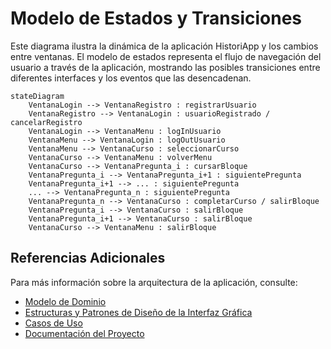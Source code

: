 # Modelo de Estados y Transiciones


Este diagrama ilustra la dinámica de la aplicación HistoriApp y los cambios entre ventanas. El modelo de estados representa el flujo de navegación del usuario a través de la aplicación, mostrando las posibles transiciones entre diferentes interfaces y los eventos que las desencadenan.

```mermaid
stateDiagram
    VentanaLogin --> VentanaRegistro : registrarUsuario
    VentanaRegistro --> VentanaLogin : usuarioRegistrado / cancelarRegistro
    VentanaLogin --> VentanaMenu : logInUsuario
    VentanaMenu --> VentanaLogin : logOutUsuario
    VentanaMenu --> VentanaCurso : seleccionarCurso
    VentanaCurso --> VentanaMenu : volverMenu
    VentanaCurso --> VentanaPregunta_i : cursarBloque
    VentanaPregunta_i --> VentanaPregunta_i+1 : siguientePregunta
    VentanaPregunta_i+1 --> ... : siguientePregunta
    ... --> VentanaPregunta_n : siguientePregunta
    VentanaPregunta_n --> VentanaCurso : completarCurso / salirBloque
    VentanaPregunta_i --> VentanaCurso : salirBloque
    VentanaPregunta_i+1 --> VentanaCurso : salirBloque
    VentanaCurso --> VentanaMenu : salirBloque
```

## Referencias Adicionales

Para más información sobre la arquitectura de la aplicación, consulte:
- [Modelo de Dominio](modeloDominio.md)
- [Estructuras y Patrones de Diseño de la Interfaz Gráfica](modeloVista.md)
- [Casos de Uso](casosDeUso.md)
- [Documentación del Proyecto](README.md)